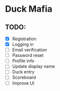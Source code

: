 # Duck Mafia

## TODO:
- [x] Registration
- [x] Logging in
- [ ] Email verification
- [ ] Password reset
- [ ] Profile info
- [ ] Update display name
- [ ] Duck entry
- [ ] Scoreboard
- [ ] Improve UI
